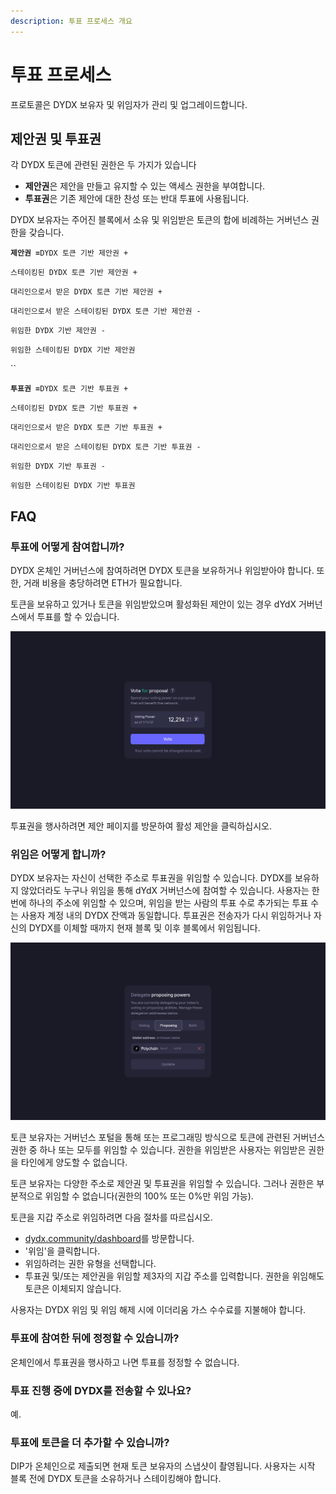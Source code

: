 ```yaml
---
description: 투표 프로세스 개요
---
```


# 투표 프로세스

프로토콜은 DYDX 보유자 및 위임자가 관리 및 업그레이드합니다.

## **제안권 및 투표권**

각 DYDX 토큰에 관련된 권한은 두 가지가 있습니다

* **제안권**은 제안을 만들고 유지할 수 있는 액세스 권한을 부여합니다.
* **투표권**은 기존 제안에 대한 찬성 또는 반대 투표에 사용됩니다.

DYDX 보유자는 주어진 블록에서 소유 및 위임받은 토큰의 합에 비례하는 거버넌스 권한을 갖습니다.

**`제안권 =`**`DYDX 토큰 기반 제안권 +`

`스테이킹된 DYDX 토큰 기반 제안권 +`

`대리인으로서 받은 DYDX 토큰 기반 제안권 +`

`대리인으로서 받은 스테이킹된 DYDX 토큰 기반 제안권 -`

`위임한 DYDX 기반 제안권 - `

`위임한 스테이킹된 DYDX 기반 제안권`

\`\`

**`투표권 =`**`DYDX 토큰 기반 투표권 +`

`스테이킹된 DYDX 토큰 기반 투표권 +`

`대리인으로서 받은 DYDX 토큰 기반 투표권 +`

`대리인으로서 받은 스테이킹된 DYDX 토큰 기반 투표권 -`

`위임한 DYDX 기반 투표권 -`

`위임한 스테이킹된 DYDX 기반 투표권`

## FAQ

### 투표에 어떻게 참여합니까?

DYDX 온체인 거버넌스에 참여하려면 DYDX 토큰을 보유하거나 위임받아야 합니다. 또한, 거래 비용을 충당하려면 ETH가 필요합니다.

토큰을 보유하고 있거나 토큰을 위임받았으며 활성화된 제안이 있는 경우 dYdX 거버넌스에서 투표를 할 수 있습니다.

![투표권을 사용하여 투표에 참여하십시오](../.gitbook/assets/1-voting-power.png)

투표권을 행사하려면 제안 페이지를 방문하여 활성 제안을 클릭하십시오.

### **위임은 어떻게 합니까?**


DYDX 보유자는 자신이 선택한 주소로 투표권을 위임할 수 있습니다. DYDX를 보유하지 않았더라도 누구나 위임을 통해 dYdX 거버넌스에 참여할 수 있습니다. 사용자는 한 번에 하나의 주소에 위임할 수 있으며, 위임을 받는 사람의 투표 수로 추가되는 투표 수는 사용자 계정 내의 DYDX 잔액과 동일합니다. 투표권은 전송자가 다시 위임하거나 자신의 DYDX를 이체할 때까지 현재 블록 및 이후 블록에서 위임됩니다.

![투표권 및 제안권의 위임](../.gitbook/assets/1-delegate-power.png)

토큰 보유자는 거버넌스 포털을 통해 또는 프로그래밍 방식으로 토큰에 관련된 거버넌스 권한 중 하나 또는 모두를 위임할 수 있습니다. 권한을 위임받은 사용자는 위임받은 권한을 타인에게 양도할 수 없습니다.

토큰 보유자는 다양한 주소로 제안권 및 투표권을 위임할 수 있습니다. 그러나 권한은 부분적으로 위임할 수 없습니다(권한의 100% 또는 0%만 위임 가능).

토큰을 지갑 주소로 위임하려면 다음 절차를 따르십시오.

* [dydx.community/dashboard](https://dydx.community/dashboard)를 방문합니다.
* '위임'을 클릭합니다.
* 위임하려는 권한 유형을 선택합니다.
* 투표권 및/또는 제안권을 위임할 제3자의 지갑 주소를 입력합니다. 권한을 위임해도 토큰은 이체되지 않습니다.

사용자는 DYDX 위임 및 위임 해제 시에 이더리움 가스 수수료를 지불해야 합니다.

### 투표에 참여한 뒤에 정정할 수 있습니까?

온체인에서 투표권을 행사하고 나면 투표를 정정할 수 없습니다.

### 투표 진행 중에 DYDX를 전송할 수 있나요?

예.

### 투표에 토큰을 더 추가할 수 있습니까?

DIP가 온체인으로 제출되면 현재 토큰 보유자의 스냅샷이 촬영됩니다. 사용자는 시작 블록 전에 DYDX 토큰을 소유하거나 스테이킹해야 합니다.
